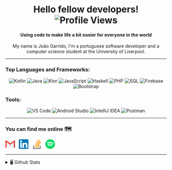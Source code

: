 <h1 align="center"> Hello fellow developers! <img alt="Profile Views" height="18px" src="https://komarev.com/ghpvc/?username=joaogarrido98&label=Profile%20views&color=orange&style=flat"/></h1>
<h4 align="center">Using code to make life a bit easier for everyone in the world</h4>
<p align="center">My name is João Garrido, I'm a portuguese software developer and a computer science student at the University of Liverpool. </p>

---

### Top Languages and Frameworks:
<p align="center">
  <img alt="Kotlin" height="30em" src="https://github.com/joaogarrido98/joaogarrido98/blob/main/resources/kotlin.svg?raw=true" />
  <img alt="Java" height="30em" src="https://github.com/joaogarrido98/joaogarrido98/blob/main/resources/java.svg?raw=true" />
  <img alt="Ktor" height="30em" src="https://github.com/joaogarrido98/joaogarrido98/blob/main/resources/ktor.svg?raw=true" />
  <img alt="JavaScript" height="30em" src="https://github.com/joaogarrido98/joaogarrido98/blob/main/resources/javasricpt.svg?raw=true" />
  <img alt="Haskell" height="30em" src="https://github.com/joaogarrido98/joaogarrido98/blob/main/resources/haskell.svg?raw=true" />
  <img alt="PHP" height="30em" src="https://github.com/joaogarrido98/joaogarrido98/blob/main/resources/php.svg?raw=true" />
  <img alt="SQL" height="30em" src="https://github.com/joaogarrido98/joaogarrido98/blob/main/resources/sql.svg?raw=true" />
  <img alt="Firebase" height="30em" src="https://github.com/joaogarrido98/joaogarrido98/blob/main/resources/kotlin.svg?raw=true" />
  <img alt="Bootstrap" height="30em" src="https://github.com/joaogarrido98/joaogarrido98/blob/main/resources/bootstrap.svg?raw=true" />
</p>

### Tools:
<p align="center">
  <img alt="VS Code" height="30em" src="https://github.com/joaogarrido98/joaogarrido98/blob/main/resources/vscode.svg?raw=true" />
  <img alt="Android Studio" height="30em" src="https://github.com/joaogarrido98/joaogarrido98/blob/main/resources/android.svg?raw=true" />
  <img alt="IntelliJ IDEA" height="30em" src="https://github.com/joaogarrido98/joaogarrido98/blob/main/resources/intelli.svg?raw=true" />
  <img alt="Postman" height="30em" src="https://github.com/joaogarrido98/joaogarrido98/blob/main/resources/postman.svg?raw=true" />
</p>

---

### You can find me online 🗺️

[<img alt="João | Gmail" height="30em" src="https://github.com/joaogarrido98/joaogarrido98/blob/main/resources/gmail.svg?raw=true" />][mail] &nbsp;
[<img alt="João | LinkedIn" height="30em" src="https://github.com/joaogarrido98/joaogarrido98/blob/main/resources/linkedin.svg?raw=true" />][linkedin] &nbsp;
[<img alt="João | StackOverflow" height="30em" src="https://github.com/joaogarrido98/joaogarrido98/blob/main/resources/stack-overflow.svg?raw=true" />][stackoverflow] &nbsp;
[<img alt="João | Spotify" height="30em" src="https://github.com/joaogarrido98/joaogarrido98/blob/main/resources/spotify.svg?raw=true" />][spotify] &nbsp;


[portfolio]: https://joaogarrido.github.io/joao-garrido/
[mail]:mailto:joao.melo.garrido@gmail.com
[linkedin]: https://www.linkedin.com/in/jo%C3%A3o-garrido-40098a133/
[stackoverflow]: https://stackoverflow.com/users/12801831/jo%c3%a3o-garrido
[spotify]: https://open.spotify.com/user/21swkzdu5sl6wzzxblc43zf3y

---

<details>	
  <summary> 🖥️ Github Stats</b></summary>
  <br />
  <p align="center">
    <img alt="Stats" height="185em" src="https://github-readme-stats.vercel.app/api?username=joaogarrido98&count_private=true&show_icons=true&theme=slateorange" />
    &nbsp
    <img alt="Most used languages" height="185em" src="https://github-readme-stats.vercel.app/api/top-langs/?username=joaogarrido98&count_private=true&show_icons=true&layout=compact&langs_count=8&theme=slateorange" />
  </p>
</details>


